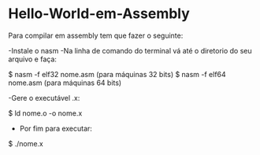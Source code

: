 # Hello-World-em-Assembly
Para compilar em assembly tem que fazer o seguinte:

-Instale o nasm
-Na linha de comando do terminal vá até o diretorio do seu arquivo e faça:

$ nasm -f elf32 nome.asm (para máquinas 32 bits)
$ nasm -f elf64 nome.asm (para máquinas 64 bits)

-Gere o executável .x:

$ ld nome.o -o nome.x

- Por fim para executar:

$ ./nome.x

